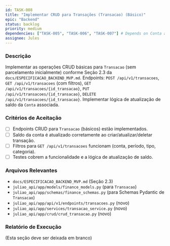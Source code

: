 ```yaml
---
id: TASK-008
title: "Implementar CRUD para Transações (Transacao) (Básico)"
epic: "Backend"
status: backlog
priority: medium
dependencies: ["TASK-005", "TASK-006", "TASK-007"] # Depends on Conta and Categoria
assignee: Jules
---
```


### Descrição

Implementar as operações CRUD básicas para `Transacao` (sem parcelamento inicialmente) conforme Seção 2.3 da `docs/ESPECIFICACAO_BACKEND_MVP.md`.
Endpoints: `POST /api/v1/transacoes`, `GET /api/v1/transacoes` (com filtros), `GET /api/v1/transacoes/{id_transacao}`, `PUT /api/v1/transacoes/{id_transacao}`, `DELETE /api/v1/transacoes/{id_transacao}`.
Implementar lógica de atualização de saldo da `Conta` associada.

### Critérios de Aceitação

- [ ] Endpoints CRUD para `Transacao` (básicos) estão implementados.
- [ ] Saldo da conta é atualizado corretamente ao criar/atualizar/deletar transação.
- [ ] Filtros para `GET /api/v1/transacoes` funcionam (conta, período, tipo, categoria).
- [ ] Testes cobrem a funcionalidade e a lógica de atualização de saldo.

### Arquivos Relevantes

* `docs/ESPECIFICACAO_BACKEND_MVP.md` (Seção 2.3)
* `juliao_api/app/models/finance_models.py` (para `Transacao`)
* `juliao_api/app/schemas/finance_schemas.py` (para Schemas Pydantic de `Transacao`)
* `juliao_api/app/api/v1/endpoints/transacoes.py` (novo)
* `juliao_api/app/services/transacao_service.py` (novo)
* `juliao_api/app/crud/crud_transacao.py` (novo)

### Relatório de Execução

(Esta seção deve ser deixada em branco)
